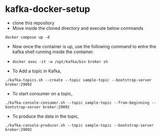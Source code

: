 # kafka-docker-setup

- clone this repository
- Move inside the cloned directory and execute below commands


```
docker compose up -d

```

- Now once the container is up, use the following command to entre the kafka shell running inside the container.
- ```
  docker exec -it -w /opt/kafka/bin broker sh
  ```
- To Add a topic in Kafka,
```
./kafka-topics.sh --create --topic sample-topic --bootstrap-server broker:29092
```
- To start consumer on a topic,
```
./kafka-console-consumer.sh --topic sample-topic --from-beginning --bootstrap-server broker:29092
```
- To produce the data in the topic,
```
./kafka-console-producer.sh --topic sample-topic --bootstrap-server broker:29092
```
